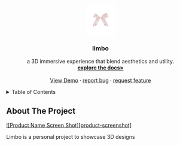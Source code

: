 <div align="center">
  <a href="https://github.com/hiidonuts/limbo">
    <img src="asset/favicon.png" alt="Logo" width="80" height="80">
  </a>

  <h3 align="center">limbo</h3>

  <p align="center">
    a 3D immersive experience that blend aesthetics and utility.
    <br />
    <a href="https://github.com/hiidonuts/limbo"><strong>explore the docs»</strong></a>
    <br />
    <br />
    <a href="https://github.com/hiidonuts/limbo">View Demo</a>
    &middot;
    <a href="https://github.com/hiidonuts/limbo/issues/new?template=bug_report.md">report bug</a>
    &middot;
    <a href="https://github.com/hiidonuts/limbo/issues/new?template=feature-request-✨.md">request feature</a>
  </p>
</div>

<!-- TABLE OF CONTENTS -->
<details>
  <summary>Table of Contents</summary>
  <ol>
    <li>
      <a href="#about-the-project">About The Project</a>
      <ul>
        <li><a href="#built-with">Built With</a></li>
      </ul>
    </li>
    <li>
      <a href="#getting-started">Getting Started</a>
      <ul>
        <li><a href="#prerequisites">Prerequisites</a></li>
        <li><a href="#installation">Installation</a></li>
      </ul>
    </li>
    <li><a href="#usage">Usage</a></li>
    <li><a href="#roadmap">Roadmap</a></li>
    <li><a href="#contributing">Contributing</a></li>
    <li><a href="#license">License</a></li>
    <li><a href="#contact">Contact</a></li>
    <li><a href="#acknowledgments">Acknowledgments</a></li>
  </ol>
</details>

<!-- ABOUT THE PROJECT -->
## About The Project

[![Product Name Screen Shot][product-screenshot]](limbo.png)

Limbo is a personal project to showcase 3D designs
